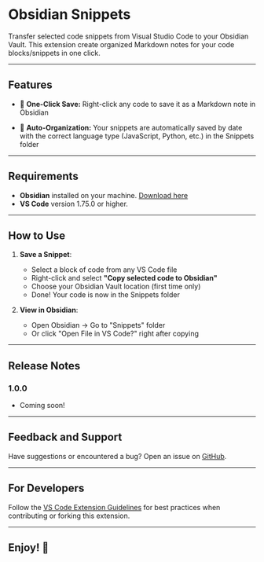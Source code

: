 # **Obsidian Snippets**

Transfer selected code snippets from Visual Studio Code to your Obsidian Vault. This extension create organized Markdown notes for your code blocks/snippets in one click.

---

## **Features**

- 💾 **One-Click Save:** Right-click any code to save it as a Markdown note in Obsidian

- 📂 **Auto-Organization:** Your snippets are automatically saved by date with the correct language type (JavaScript, Python, etc.) in the Snippets folder

<!-- ![Obsidian Snippets Workflow](images/obsidian-snippets-demo.png) -->

---

## **Requirements**

- **Obsidian** installed on your machine. [Download here](https://obsidian.md/download)
- **VS Code** version 1.75.0 or higher.

---

## **How to Use**

1. **Save a Snippet**:
   - Select a block of code from any VS Code file
   - Right-click and select **"Copy selected code to Obsidian"**
   - Choose your Obsidian Vault location (first time only)
   - Done! Your code is now in the Snippets folder

2. **View in Obsidian**:
   - Open Obsidian → Go to "Snippets" folder
   - Or click "Open File in VS Code?" right after copying

---

## **Release Notes**

### **1.0.0**
- Coming soon!

---

## **Feedback and Support**

Have suggestions or encountered a bug? Open an issue on [GitHub](https://github.com/EliteWise/obsidian-snippets).

---

## **For Developers**

Follow the [VS Code Extension Guidelines](https://code.visualstudio.com/api/references/extension-guidelines) for best practices when contributing or forking this extension.

---

## **Enjoy!** 🎯
